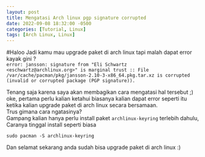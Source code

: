 ```yaml
---
layout: post
title: Mengatasi Arch linux pgp signature corrupted
date: 2022-09-08 18:32:00 -0500
categories: [Tutorial, Linux]
tags: [Arch Linux, Linux]
---
```

#Haloo
Jadi kamu mau upgrade paket di arch linux tapi malah dapat error kayak gini ?<br>
`error: jansson: signature from "Eli Schwartz <eschwartz@archlinux.org>" is marginal trust
:: File /var/cache/pacman/pkg/jansson-2.10-3-x86_64.pkg.tar.xz is corrupted (invalid or corrupted package (PGP signature)).`

Tenang saja karena saya akan membagikan cara mengatasi hal tersebut ;)
oke, pertama perlu kalian ketahui biasanya kalian dapat error seperti itu ketika kalian upgrade paket
di arch linux secara bersamaan. <br>
Trus gimana cara ngatasinya?<br>
Gampang kalian hanya perlu install paket `archlinux-keyring` terlebih dahulu, Caranya tinggal install seperti biasa
```terminal
sudo pacman -S archlinux-keyring
```
Dan selamat sekarang anda sudah bisa upgrade paket di arch linux :)
